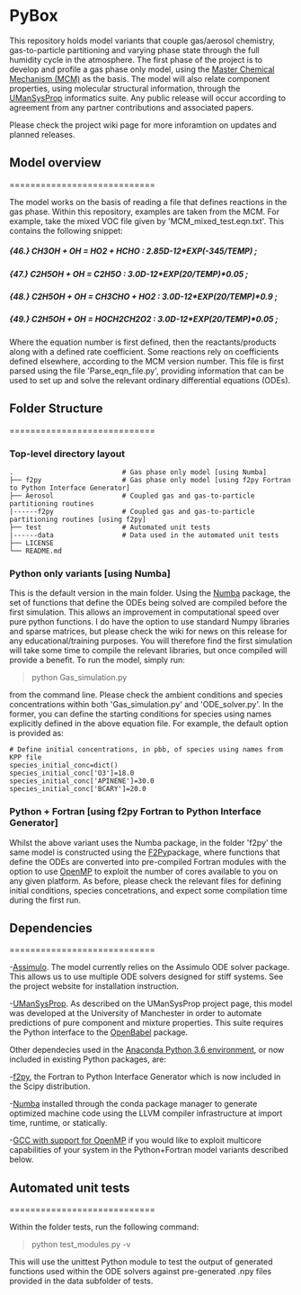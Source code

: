 # PyBox

This repository holds model variants that couple gas/aerosol chemistry, gas-to-particle partitioning and varying phase state through the full humidity cycle in the atmosphere. The first phase of the project is to develop and profile a gas phase only model, using the [Master Chemical Mechanism (MCM)](http://mcm.leeds.ac.uk/MCM/) as the basis. The model will also relate component properties, using molecular structural information, through the [UManSysProp](http://umansysprop.seaes.manchester.ac.uk) informatics suite.  Any public release will occur according to agreement from any partner contributions and associated papers.

Please check the project wiki page for more inforamtion on updates and planned releases.

## Model overview
============================

The model works on the basis of reading a file that defines reactions in the gas phase. Within this repository, examples are taken from the MCM. For example, take the mixed VOC file given by 'MCM_mixed_test.eqn.txt'. This contains the following snippet:

##### {46.} 	 CH3OH + OH = HO2 + HCHO : 	2.85D-12*EXP(-345/TEMP) 	;
##### {47.} 	 C2H5OH + OH = C2H5O : 	3.0D-12*EXP(20/TEMP)*0.05 	;
##### {48.} 	 C2H5OH + OH = CH3CHO + HO2 : 	3.0D-12*EXP(20/TEMP)*0.9 	;
##### {49.} 	 C2H5OH + OH = HOCH2CH2O2 : 	3.0D-12*EXP(20/TEMP)*0.05 	;

Where the equation number is first defined, then the reactants/products along with a defined rate coefficient. Some reactions rely on coefficients defined elsewhere, according to the MCM version number. This file is first parsed using the file 'Parse_eqn_file.py', providing information that can be used to set up and solve the relevant ordinary differential equations (ODEs). 

## Folder Structure 
============================

### Top-level directory layout

    .                           # Gas phase only model [using Numba]
    ├── f2py                    # Gas phase only model [using f2py Fortran to Python Interface Generator] 
    ├── Aerosol                 # Coupled gas and gas-to-particle partitioning routines
    |------f2py                 # Coupled gas and gas-to-particle partitioning routines [using f2py]
    ├── test                    # Automated unit tests
    |------data                 # Data used in the automated unit tests
    ├── LICENSE
    └── README.md
   
### Python only variants [using Numba]
This is the default version in the main folder. Using the [Numba](https://numba.pydata.org) package, the set of functions that define the ODEs being solved are compiled before the first simulation. This allows an improvement in computational speed over pure python functions. I do have the option to use standard Numpy libraries and sparse matrices, but please check the wiki for news on this release for any educational/training purposes. You will therefore find the first simulation will take some time to compile the relevant libraries, but once compiled will provide a benefit. To run the model, simply run:

> python Gas_simulation.py

from the command line. Please check the ambient conditions and species concentrations within both 'Gas_simulation.py' and 'ODE_solver.py'. In the former, you can define the starting conditions for species using names explicitly defined in the above equation file. For example, the default option is provided as:

    # Define initial concentrations, in pbb, of species using names from KPP file
    species_initial_conc=dict()
    species_initial_conc['O3']=18.0
    species_initial_conc['APINENE']=30.0
    species_initial_conc['BCARY']=20.0

### Python + Fortran [using f2py Fortran to Python Interface Generator] 
Whilst the above variant uses the Numba package, in the folder 'f2py' the same model is constructed using the [F2Py](https://docs.scipy.org/doc/numpy/f2py/)package, where functions that define the ODEs are converted into pre-compiled Fortran modules with the option to use [OpenMP](http://www.openmp.org) to exploit the number of cores available to you on any given platform. As before, please check the relevant files for defining initial conditions, species concetrations, and expect some compilation time during the first run.


## Dependencies
============================

-[Assimulo](http://www.jmodelica.org/assimulo). The model currently relies on the Assimulo ODE solver package.  This allows us to use multiple ODE solvers designed for stiff systems. See the project website for installation instruction.

-[UManSysProp](http://umansysprop.seaes.manchester.ac.uk). As described on the UManSysProp project page, this model was developed at the University of Manchester in order to automate predictions of pure component and mixture properties. This suite requires the Python interface to the [OpenBabel](https://openbabel.org/docs/dev/UseTheLibrary/Python_Pybel.html) package.

Other dependecies used in the [Anaconda Python 3.6 environment](https://www.anaconda.com/download/#macos), or now included in existing Python packages, are:

-[f2py](https://docs.scipy.org/doc/numpy-1.13.0/f2py/index.html), the Fortran to Python Interface Generator which is now included in the Scipy distribution.

-[Numba](https://numba.pydata.org) installed through the conda package manager to generate optimized machine code using the LLVM compiler infrastructure at import time, runtime, or statically.

-[GCC with support for OpenMP](https://gcc.gnu.org/wiki/openmp) if you would like to exploit multicore capabilities of your system in the Python+Fortran model variants described below.

## Automated unit tests 
============================

Within the folder tests, run the following command:

> python test_modules.py -v

This will use the unittest Python module to test the output of generated functions used within the ODE solvers against pre-generated .npy files provided in the data subfolder of tests.

